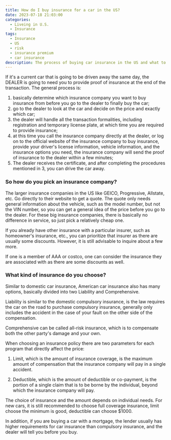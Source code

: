 ```yaml
---
title: How do I buy insurance for a car in the US?
date: 2023-07-18 21:03:00
categories:
  - Liveing in U.S.
  - Insurance
tags:
  - Insurance
  - US
  - risk
  - insurance premium
  - car insurance
description: The process of buying car insurance in the US and what to expect
---
```


If it's a current car that is going to be driven away the same day, the DEALER is going to need you to provide proof of insurance at the end of the transaction. The general process is:

1. basically determine which insurance company you want to buy insurance from before you go to the dealer to finally buy the car;
2. go to the dealer to look at the car and decide on the price and exactly which car;
3. the dealer will handle all the transaction formalities, including registration and temporary license plate, at which time you are required to provide insurance;
4. at this time you call the insurance company directly at the dealer, or log on to the official website of the insurance company to buy insurance, provide your driver's license information, vehicle information, and the insurance options you need, the insurance company will send the proof of insurance to the dealer within a few minutes;
5. The dealer receives the certificate, and after completing the procedures mentioned in 3, you can drive the car away.

### So how do you pick an insurance company?

The larger insurance companies in the US like GEICO, Progressive, Allstate, etc. Go directly to their website to get a quote. The quote only needs general information about the vehicle, such as the model number, but not the VIN number, so you can get a general idea of the price before you go to the dealer. For these big insurance companies, there is basically no difference in service, so just pick a relatively cheap one.

If you already have other insurance with a particular insurer, such as homeowner's insurance, etc., you can prioritize that insurer as there are usually some discounts. However, it is still advisable to inquire about a few more.

If one is a member of AAA or costco, one can consider the insurance they are associated with as there are some discounts as well.

### What kind of insurance do you choose?

Similar to domestic car insurance, American car insurance also has many options, basically divided into two Liability and Comprehensive.

Liability is similar to the domestic compulsory insurance, is the law requires the car on the road to purchase compulsory insurance, generally only includes the accident in the case of your fault on the other side of the compensation.

Comprehensive can be called all-risk insurance, which is to compensate both the other party's damage and your own.

When choosing an insurance policy there are two parameters for each program that directly affect the price:

1. Limit, which is the amount of insurance coverage, is the maximum amount of compensation that the insurance company will pay in a single accident.

2. Deductible, which is the amount of deductible or co-payment, is the portion of a single claim that is to be borne by the individual, beyond which the insurance company will pay.

The choice of insurance and the amount depends on individual needs. For new cars, it is still recommended to choose full coverage insurance, limit choose the minimum is good, deductible can choose $1000.

In addition, if you are buying a car with a mortgage, the lender usually has higher requirements for car insurance than compulsory insurance, and the dealer will tell you before you buy.



